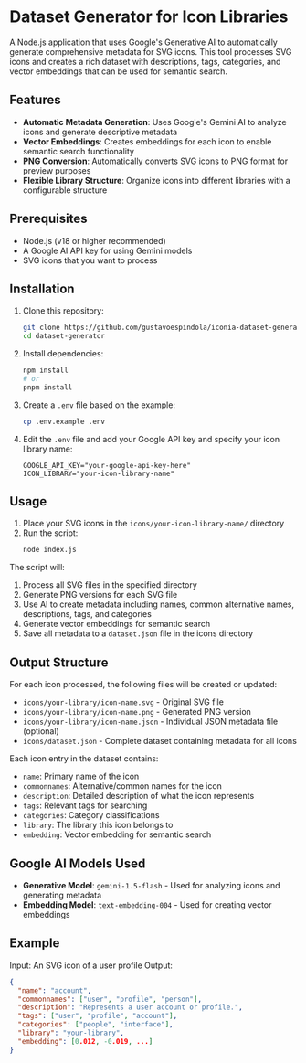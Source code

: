 # Dataset Generator for Icon Libraries

A Node.js application that uses Google's Generative AI to automatically generate comprehensive metadata for SVG icons. This tool processes SVG icons and creates a rich dataset with descriptions, tags, categories, and vector embeddings that can be used for semantic search.

## Features

- **Automatic Metadata Generation**: Uses Google's Gemini AI to analyze icons and generate descriptive metadata
- **Vector Embeddings**: Creates embeddings for each icon to enable semantic search functionality
- **PNG Conversion**: Automatically converts SVG icons to PNG format for preview purposes
- **Flexible Library Structure**: Organize icons into different libraries with a configurable structure

## Prerequisites

- Node.js (v18 or higher recommended)
- A Google AI API key for using Gemini models
- SVG icons that you want to process

## Installation

1. Clone this repository:

   ```bash
   git clone https://github.com/gustavoespindola/iconia-dataset-generator.git
   cd dataset-generator
   ```

2. Install dependencies:

   ```bash
   npm install
   # or
   pnpm install
   ```

3. Create a `.env` file based on the example:

   ```bash
   cp .env.example .env
   ```

4. Edit the `.env` file and add your Google API key and specify your icon library name:
   ```
   GOOGLE_API_KEY="your-google-api-key-here"
   ICON_LIBRARY="your-icon-library-name"
   ```

## Usage

1. Place your SVG icons in the `icons/your-icon-library-name/` directory
2. Run the script:
   ```bash
   node index.js
   ```

The script will:

1. Process all SVG files in the specified directory
2. Generate PNG versions for each SVG file
3. Use AI to create metadata including names, common alternative names, descriptions, tags, and categories
4. Generate vector embeddings for semantic search
5. Save all metadata to a `dataset.json` file in the icons directory

## Output Structure

For each icon processed, the following files will be created or updated:

- `icons/your-library/icon-name.svg` - Original SVG file
- `icons/your-library/icon-name.png` - Generated PNG version
- `icons/your-library/icon-name.json` - Individual JSON metadata file (optional)
- `icons/dataset.json` - Complete dataset containing metadata for all icons

Each icon entry in the dataset contains:

- `name`: Primary name of the icon
- `commonnames`: Alternative/common names for the icon
- `description`: Detailed description of what the icon represents
- `tags`: Relevant tags for searching
- `categories`: Category classifications
- `library`: The library this icon belongs to
- `embedding`: Vector embedding for semantic search

## Google AI Models Used

- **Generative Model**: `gemini-1.5-flash` - Used for analyzing icons and generating metadata
- **Embedding Model**: `text-embedding-004` - Used for creating vector embeddings

## Example

Input: An SVG icon of a user profile
Output:

```json
{
  "name": "account",
  "commonnames": ["user", "profile", "person"],
  "description": "Represents a user account or profile.",
  "tags": ["user", "profile", "account"],
  "categories": ["people", "interface"],
  "library": "your-library",
  "embedding": [0.012, -0.019, ...]
}
```
